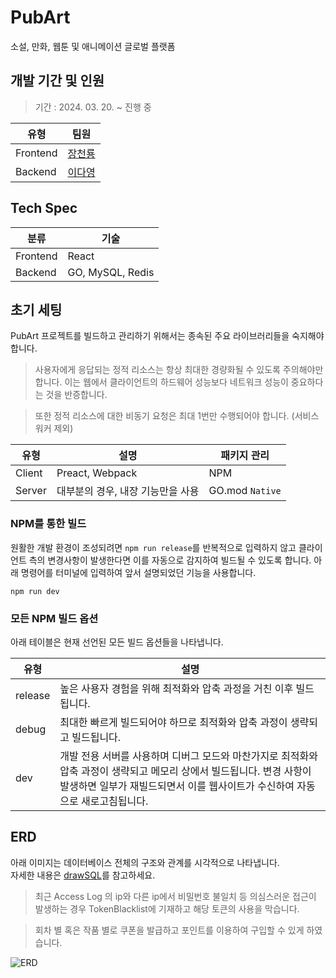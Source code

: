 # PubArt
소설, 만화, 웹툰 및 애니메이션 글로벌 플랫폼

## 개발 기간 및 인원
> 기간 : 2024. 03. 20. ~ 진행 중

| 유형 | 팀원
| ------ | ------
| Frontend | [장천룡](https://github.com/MTtankkeo)
| Backend | [이다영](https://github.com/verdantjuly)


## Tech Spec
| 분류 | 기술
| ------ | ------
| Frontend | React
| Backend | GO, MySQL, Redis


## 초기 세팅
PubArt 프로젝트를 빌드하고 관리하기 위해서는 종속된 주요 라이브러리들을 숙지해야 합니다.

> 사용자에게 응답되는 정적 리소스는 항상 최대한 경량화될 수 있도록 주의해야만 합니다.
> 이는 웹에서 클라이언트의 하드웨어 성능보다 네트워크 성능이 중요하다는 것을 반증합니다.

> 또한 정적 리소스에 대한 비동기 요청은 최대 1번만 수행되어야 합니다. (서비스 워커 제외)

| 유형 | 설명 | 패키지 관리
| ------ | ------ | ------
| Client | Preact, Webpack | NPM
| Server | 대부분의 경우, 내장 기능만을 사용 | GO.mod `Native`

### NPM를 통한 빌드
원활한 개발 환경이 조성되려면 `npm run release`를 반복적으로 입력하지 않고 클라이언트 측의 변경사항이 발생한다면 이를 자동으로 감지하여 빌드될 수 있도록 합니다.
아래 명령어를 터미널에 입력하여 앞서 설명되었던 기능을 사용합니다.

```
npm run dev
```

### 모든 NPM 빌드 옵션
아래 테이블은 현재 선언된 모든 빌드 옵션들을 나타냅니다.

| 유형 | 설명
| ------ | ------
| release | 높은 사용자 경험을 위해 최적화와 압축 과정을 거친 이후 빌드됩니다.
| debug | 최대한 빠르게 빌드되어야 하므로 최적화와 압축 과정이 생략되고 빌드됩니다.
| dev | 개발 전용 서버를 사용하며 디버그 모드와 마찬가지로 최적화와 압축 과정이 생략되고 메모리 상에서 빌드됩니다. 변경 사항이 발생하면 일부가 재빌드되면서 이를 웹사이트가 수신하여 자동으로 새로고침됩니다.

## ERD
아래 이미지는 데이터베이스 전체의 구조와 관계를 시각적으로 나타냅니다.   
자세한 내용은 [drawSQL](https://drawsql.app/teams/verdantjuly/diagrams/pubart)를 참고하세요.

> 최근 Access Log 의 ip와 다른 ip에서 비밀번호 불일치 등 의심스러운 접근이 발생하는 경우 TokenBlacklist에 기재하고 해당 토큰의 사용을 막습니다.
  
> 회차 별 혹은 작품 별로 쿠폰을 발급하고 포인트를 이용하여 구입할 수 있게 하였습니다.
   
![ERD](https://github.com/pubart-official/pubart/assets/131671804/41a522a8-1dfc-40ef-aeb0-e60d3bfc46fc)
